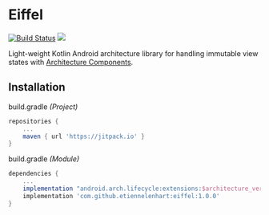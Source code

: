 # Eiffel
[![Build Status](https://www.bitrise.io/app/d982833489004cbc/status.svg?token=66rf2t84v8SFdippsAWM8g&branch=master)](https://www.bitrise.io/app/d982833489004cbc)
[![](https://jitpack.io/v/etiennelenhart/eiffel.svg)](https://jitpack.io/#etiennelenhart/eiffel)

Light-weight Kotlin Android architecture library for handling immutable view states with [Architecture Components](https://developer.android.com/topic/libraries/architecture/index.html).

## Installation
build.gradle *(Project)*
```gradle
repositories {
    ...
    maven { url 'https://jitpack.io' }
}
```

build.gradle *(Module)*
```gradle
dependencies {
    ...
    implementation "android.arch.lifecycle:extensions:$architecture_version"
    implementation 'com.github.etiennelenhart:eiffel:1.0.0'
}
```
